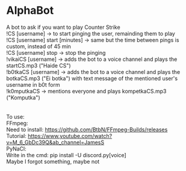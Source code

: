 # AlphaBot
A bot to ask if you want to play Counter Strike <br />
!CS [username] -> to start pinging the user, remainding them to play <br />
!CS [username] start [minutes] -> same but the time between pings is custom, instead of 45 min <br />
!CS [username] stop -> stop the pinging <br />
!vikaiCS [username] -> adds the bot to a voice channel and plays the startCS.mp3 ("Haide CS") <br />
!b0tkaCS [username] -> adds the bot to a voice channel and plays the botkaCS.mp3 ("Ei botka") with text message of the mentioned user's username in b0t form <br />
!k0mputkaCS -> mentions everyone and plays kompetkaCS.mp3 ("Komputka") <br />
<br /><br />
To use:<br />
FFmpeg:<br />
Need to install: https://github.com/BtbN/FFmpeg-Builds/releases <br />
Tutorial: https://www.youtube.com/watch?v=M_6_GbDc39Q&ab_channel=JamesS <br />
PyNaCl:<br />
Write in the cmd: pip install -U discord.py[voice] <br />
Maybe I forgot something, maybe not
